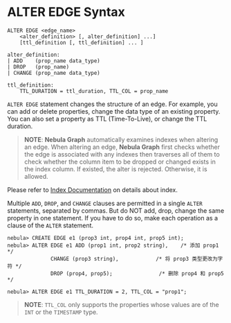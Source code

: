 # ALTER EDGE Syntax

```ngql
ALTER EDGE <edge_name>
    <alter_definition> [, alter_definition] ...]
    [ttl_definition [, ttl_definition] ... ]

alter_definition:
| ADD    (prop_name data_type)
| DROP   (prop_name)
| CHANGE (prop_name data_type)

ttl_definition:
    TTL_DURATION = ttl_duration, TTL_COL = prop_name
```

`ALTER EDGE` statement changes the structure of an edge. For example, you can add or delete properties, change the data type of an existing property. You can also set a property as TTL (Time-To-Live), or change the TTL duration.

> **NOTE**: **Nebula Graph** automatically examines indexes when altering an edge. When altering an edge, **Nebula Graph** first checks whether the edge is associated with any indexes then traverses all of them to check whether the column item to be dropped or changed exists in the index column. If existed, the alter is rejected. Otherwise, it is allowed.

Please refer to [Index Documentation](index.md) on details about index.

Multiple `ADD`, `DROP`, and `CHANGE` clauses are permitted in a single `ALTER` statements, separated by commas. But do NOT add, drop, change the same property in one statement. If you have to do so, make each operation as a clause of the `ALTER` statement.

```ngql
nebula> CREATE EDGE e1 (prop3 int, prop4 int, prop5 int);
nebula> ALTER EDGE e1 ADD (prop1 int, prop2 string),    /* 添加 prop1 */
              CHANGE (prop3 string),            /* 将 prop3 类型更改为字符 */
              DROP (prop4, prop5);               /* 删除 prop4 和 prop5 */

nebula> ALTER EDGE e1 TTL_DURATION = 2, TTL_COL = "prop1";
```

> **NOTE**: `TTL_COL` only supports the properties whose values are of the `INT` or the `TIMESTAMP` type.
